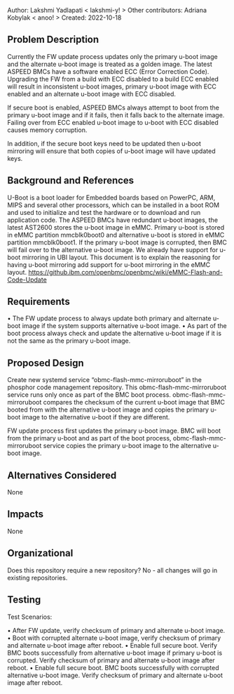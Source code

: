 Author: Lakshmi Yadlapati < lakshmi-y! >
Other contributors: Adriana Kobylak < anoo! >
Created: 2022-10-18

## Problem Description

Currently the FW update process updates only the primary u-boot image and the
alternate u-boot image is treated as a golden image. The latest ASPEED BMCs have
a software enabled ECC (Error Correction Code). Upgrading the FW from a build
with ECC disabled to a build ECC enabled will result in inconsistent u-boot
images, primary u-boot image with ECC enabled and an alternate u-boot image with
ECC disabled.

If secure boot is enabled, ASPEED BMCs always attempt to boot from the primary
u-boot image and if it fails, then it falls back to the alternate image. Failing
over from ECC enabled u-boot image to u-boot with ECC disabled causes memory
corruption.

In addition, if the secure boot keys need to be updated then u-boot mirroring
will ensure that both copies of u-boot image will have updated keys.

## Background and References

U-Boot is a boot loader for Embedded boards based on PowerPC, ARM, MIPS and
several other processors, which can be installed in a boot ROM and used to
initialize and test the hardware or to download and run application code. The
 ASPEED BMCs have redundant u-boot images, the latest AST2600 stores the u-boot
image in eMMC. Primary u-boot is stored in eMMC partition mmcblk0boot0 and
alternative u-boot is stored in eMMC partition mmcblk0boot1. If the primary
u-boot image is corrupted, then BMC will fail over to the alternative u-boot
image. We already have support for u-boot mirroring in UBI layout. This
document is to explain the reasoning for having u-boot mirroring add support
for u-boot mirroring in the eMMC layout.
https://github.ibm.com/openbmc/openbmc/wiki/eMMC-Flash-and-Code-Update


## Requirements

• The FW update process to always update both primary and alternate u-boot image
 if the system supports alternative u-boot image.
• As part of the boot process always check and update the alternative
u-boot image if it is not the same as the primary u-boot image.


## Proposed Design

 Create new systemd service “obmc-flash-mmc-mirroruboot” in the phosphor code
management repository. This obmc-flash-mmc-mirroruboot service runs only once
as part of the BMC boot process. obmc-flash-mmc-mirroruboot compares the
checksum of the current u-boot image that BMC booted from with the alternative
u-boot image and copies the primary u-boot image to the alternative u-boot if
they are different.

FW update process first updates the primary u-boot image. BMC will boot from
the primary u-boot and as part of the boot process, obmc-flash-mmc-mirroruboot
service copies the primary u-boot image to the alternative u-boot image.


## Alternatives Considered

None


## Impacts

None


## Organizational
Does this repository require a new repository? No - all changes will go in
existing repositories.


## Testing

Test Scenarios:

• After FW update, verify checksum of primary and alternate u-boot image.
• Boot with corrupted alternate u-boot image, verify checksum of primary and
alternate u-boot image after reboot.
• Enable full secure boot. Verify BMC boots successfully from alternative u-boot
image if primary u-boot is corrupted. Verify checksum of primary and alternate
u-boot image after reboot.
• Enable full secure boot. BMC boots successfully with corrupted alternative
u-boot image. Verify checksum of primary and alternate u-boot image after
reboot.
